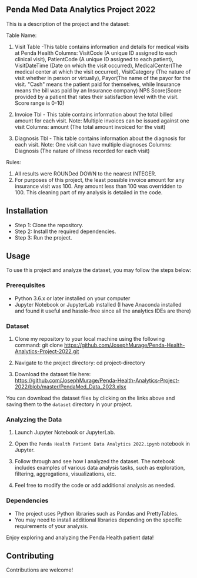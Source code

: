 ## Penda Med Data Analytics Project 2022

This is a description of the project and the dataset: 

Table Name: 
1. Visit Table
-This table contains information and details for medical visits at Penda Health
Columns: VisitCode (A unique ID assigned to each clinical visit), PatientCode (A unique ID assigned to each patient), VisitDateTime (Date on which the visit occurred), MedicalCenter(The medical center at which the visit occurred), VisitCategory (The nature of visit whether in person or virtually), Payor(The name of the payor for the visit. "Cash" means the patient paid for themselves, while Insurance means the bill was paid by an Insurance company) NPS Score(Score provided by a patient that rates their satisfaction level with the visit. Score range is 0-10)

2. Invoice Tbl - This table contains information about the total billed amount for each visit. Note: Multiple invoices can be issued against one visit
Columns: amount (The total amount invoiced for the visit)

3. Diagnosis Tbl - This table contains information about the diagnosis for each visit. Note: One visit can have multiple diagnoses
Columns: Diagnosis (The nature of illness recorded for each visit)

Rules:

1. All results were ROUNDed DOWN to the nearest INTEGER.
2. For purposes of this project, the least possible invoice amount for any insurance visit was 100. Any amount less than 100 was overridden to 100. This cleaning part of my analysis is detailed in the code.

## Installation

- Step 1: Clone the repository.
- Step 2: Install the required dependencies.
- Step 3: Run the project.

## Usage

To use this project and analyze the dataset, you may follow the steps below:

### Prerequisites

- Python 3.6.x or later installed on your computer
- Jupyter Notebook or JupyterLab installed (I have Anaconda installed and found it useful and hassle-free since all the analytics IDEs are there)

### Dataset

1. Clone my repository to your local machine using the following command: git clone https://github.com/JosephMurage/Penda-Health-Analytics-Project-2022.git

2. Navigate to the project directory: cd project-directory

3. Download the dataset file here: https://github.com/JosephMurage/Penda-Health-Analytics-Project-2022/blob/master/PendaMed_Data_2023.xlsx

You can download the dataset files by clicking on the links above and saving them to the `dataset` directory in your project.

### Analyzing the Data

1. Launch Jupyter Notebook or JupyterLab.

2. Open the `Penda Health Patient Data Analytics 2022.ipynb` notebook in Jupyter.

3. Follow through and see how I analyzed the dataset. The notebook includes examples of various data analysis tasks, such as exploration, filtering, aggregations, visualizations, etc.

4. Feel free to modify the code or add additional analysis as needed.

### Dependencies

- The project uses Python libraries such as Pandas and PrettyTables.
- You may need to install additional libraries depending on the specific requirements of your analysis.

Enjoy exploring and analyzing the Penda Health patient data!

## Contributing

Contributions are welcome!

